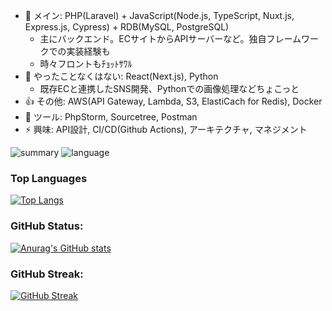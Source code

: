  - 💬 メイン: PHP(Laravel) + JavaScript(Node.js, TypeScript, Nuxt.js, Express.js, Cypress) + RDB(MySQL, PostgreSQL)
   - 主にバックエンド。ECサイトからAPIサーバーなど。独自フレームワークでの実装経験も
   - 時々フロントもﾁｮｯﾄｻﾜﾙ
 - 🤔 やったことなくはない: React(Next.js), Python
   - 既存ECと連携したSNS開発、Pythonでの画像処理などちょこっと
 - 👍 その他: AWS(API Gateway, Lambda, S3, ElastiCach for Redis), Docker
 - 🥰 ツール: PhpStorm, Sourcetree, Postman
 - ⚡ 興味: API設計, CI/CD(Github Actions), アーキテクチャ, マネジメント

<p>
  <img alt="summary" src="http://github-profile-summary-cards.vercel.app/api/cards/profile-details?username=A-238&theme=transparent" />
  <img alt="language" src="http://github-profile-summary-cards.vercel.app/api/cards/repos-per-language?username=A-238&theme=transparent" />
</p>

### Top Languages
[![Top Langs](https://github-readme-stats.vercel.app/api/top-langs/?username=A-238&theme=tokyonight)](https://github.com/anuraghazra/github-readme-stats)

### GitHub Status:
[![Anurag's GitHub stats](https://github-readme-stats.vercel.app/api?username=A-238&theme=github_dark)](https://github.com/A-238/github-readme-stats)

### GitHub Streak:
[![GitHub Streak](http://github-readme-streak-stats.herokuapp.com?user=A-238&theme=windows-dark&hide_border=true&date_format=M%20j%5B%2C%20Y%5D)](https://git.io/streak-stats)
